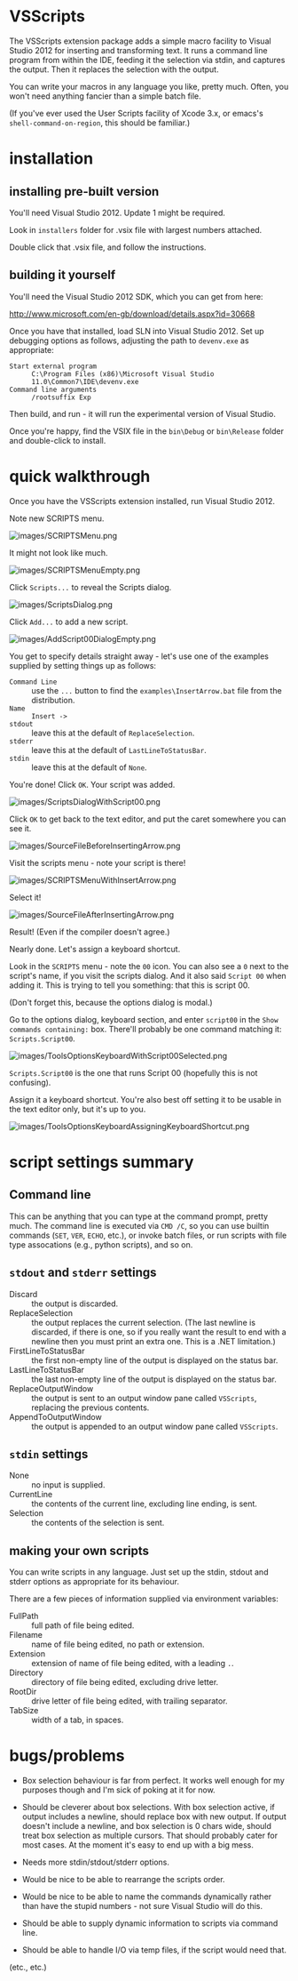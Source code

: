 VSScripts
=========

The VSScripts extension package adds a simple macro facility to Visual
Studio 2012 for inserting and transforming text. It runs a command
line program from within the IDE, feeding it the selection via stdin,
and captures the output. Then it replaces the selection with the
output.

You can write your macros in any language you like, pretty
much. Often, you won't need anything fancier than a simple batch file.

(If you've ever used the User Scripts facility of Xcode 3.x, or emacs's
`shell-command-on-region`, this should be familiar.)

installation
============

installing pre-built version
----------------------------

You'll need Visual Studio 2012. Update 1 might be required.

Look in `installers` folder for .vsix file with largest numbers
attached.

Double click that .vsix file, and follow the instructions.

building it yourself
--------------------

You'll need the Visual Studio 2012 SDK, which you can get from here:

http://www.microsoft.com/en-gb/download/details.aspx?id=30668

Once you have that installed, load SLN into Visual Studio 2012. Set up
debugging options as follows, adjusting the path to `devenv.exe` as
appropriate:

<dl>
<dt><code>Start external program</code></dt>
<dd><code>C:\Program Files (x86)\Microsoft Visual Studio 11.0\Common7\IDE\devenv.exe</code></dd>
<dt><code>Command line arguments</code></dt>
<dd><code>/rootsuffix Exp</code></dd>
</dl>

Then build, and run - it will run the experimental version of Visual
Studio.

Once you're happy, find the VSIX file in the `bin\Debug` or
`bin\Release` folder and double-click to install.

quick walkthrough
=================

Once you have the VSScripts extension installed, run Visual
Studio 2012.

Note new SCRIPTS menu.

![images/SCRIPTSMenu.png](images/SCRIPTSMenu.png?raw=true)

It might not look like much.

![images/SCRIPTSMenuEmpty.png](images/SCRIPTSMenuEmpty.png)

Click `Scripts...` to reveal the Scripts dialog.

![images/ScriptsDialog.png](images/ScriptsDialog.png)

Click `Add...` to add a new script.

![images/AddScript00DialogEmpty.png](images/AddScript00DialogEmpty.png)

You get to specify details straight away - let's use one of the
examples supplied by setting things up as follows:

<dl>
<dt><code>Command Line</code></dt>
<dd>use the <code>...</code> button to find the <code>examples\InsertArrow.bat</code> file from the distribution.</dd>
<dt><code>Name</code></dt>
<dd><code>Insert -></code></dd>
<dt><code>stdout</code></dt>
<dd>leave this at the default of <code>ReplaceSelection</code>.</dd>
<dt><code>stderr</code></dt>
<dd>leave this at the default of <code>LastLineToStatusBar</code>.</dd>
<dt><code>stdin</code></dt>
<dd>leave this at the default of <code>None</code>.</dd>
</dl>

You're done! Click `OK`. Your script was added.

![images/ScriptsDialogWithScript00.png](images/ScriptsDialogWithScript00.png)

Click `OK` to get back to the text editor, and put the caret somewhere you can see it.

![images/SourceFileBeforeInsertingArrow.png](images/SourceFileBeforeInsertingArrow.png)

Visit the scripts menu - note your script is there!

![images/SCRIPTSMenuWithInsertArrow.png](images/SCRIPTSMenuWithInsertArrow.png)

Select it!

![images/SourceFileAfterInsertingArrow.png](images/SourceFileAfterInsertingArrow.png)

Result! (Even if the compiler doesn't agree.)

Nearly done. Let's assign a keyboard shortcut.

Look in the `SCRIPTS` menu - note the `00` icon. You can also see a
`0` next to the script's name, if you visit the scripts dialog. And it
also said `Script 00` when adding it. This is trying to tell you
something: that this is script 00.

(Don't forget this, because the options dialog is modal.)

Go to the options dialog, keyboard section, and enter `script00` in
the `Show commands containing:` box. There'll probably be one command
matching it: `Scripts.Script00`.

![images/ToolsOptionsKeyboardWithScript00Selected.png](images/ToolsOptionsKeyboardWithScript00Selected.png)

`Scripts.Script00` is the one that runs Script 00 (hopefully this is
not confusing).

Assign it a keyboard shortcut. You're also best off setting it to be
usable in the text editor only, but it's up to you.

![images/ToolsOptionsKeyboardAssigningKeyboardShortcut.png](images/ToolsOptionsKeyboardAssigningKeyboardShortcut.png)

script settings summary
=======================

Command line
------------

This can be anything that you can type at the command prompt, pretty
much. The command line is executed via `CMD /C`, so you can use
builtin commands (`SET`, `VER`, `ECHO`, etc.), or invoke batch files,
or run scripts with file type assocations (e.g., python scripts), and
so on.

`stdout` and `stderr` settings
------------------------------

<dl>
<dt>Discard</dt>
<dd>the output is discarded.</dd>
<dt>ReplaceSelection</dt>
<dd>the output replaces the current selection. (The last newline is discarded, if there is one, so if you really want the result to end with a newline then you must print an extra one. This is a .NET limitation.)</dd>
<dt>FirstLineToStatusBar</dt>
<dd>the first non-empty line of the output is displayed on the status bar.</dd>
<dt>LastLineToStatusBar</dt>
<dd>the last non-empty line of the output is displayed on the status bar.</dd>
<dt>ReplaceOutputWindow</dt>
<dd>the output is sent to an output window pane called <code>VSScripts</code>, replacing the previous contents.</dd>
<dt>AppendToOutputWindow</dt>
<dd>the output is appended to an output window pane called <code>VSScripts</code>.</dd>
</dl>

`stdin` settings
----------------

<dl>
<dt>None</dt>
<dd>no input is supplied.</dd>
<dt>CurrentLine</dt>
<dd>the contents of the current line, excluding line ending, is sent.</dd>
<dt>Selection</dt>
<dd>the contents of the selection is sent.</dd>
</dl>

making your own scripts
-----------------------

You can write scripts in any language. Just set up the stdin, stdout
and stderr options as appropriate for its behaviour.

There are a few pieces of information supplied via environment
variables:

<dl>
<dt>FullPath</dt>
<dd>full path of file being edited.</dd>
<dt>Filename</dt>
<dd>name of file being edited, no path or extension.</dd>
<dt>Extension</dt>
<dd>extension of name of file being edited, with a leading <code>.</code>.</dd>
<dt>Directory</dt>
<dd>directory of file being edited, excluding drive letter.</dd>
<dt>RootDir</dt>
<dd>drive letter of file being edited, with trailing separator.</dd>
<dt>TabSize</dt>
<dd>width of a tab, in spaces.</dd>
</dl>

bugs/problems
=============

- Box selection behaviour is far from perfect. It works well enough
  for my purposes though and I'm sick of poking at it for now.

- Should be cleverer about box selections. With box selection active,
  if output includes a newline, should replace box with new output. If
  output doesn't include a newline, and box selection is 0 chars wide,
  should treat box selection as multiple cursors. That should probably
  cater for most cases. At the moment it's easy to end up with a big
  mess.

- Needs more stdin/stdout/stderr options.

- Would be nice to be able to rearrange the scripts order.

- Would be nice to be able to name the commands dynamically rather
  than have the stupid numbers - not sure Visual Studio will do this.

- Should be able to supply dynamic information to scripts via command
  line.

- Should be able to handle I/O via temp files, if the script would
  need that.

(etc., etc.)
